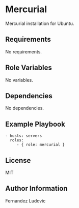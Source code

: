 # Mercurial

Mercurial installation for Ubuntu.

## Requirements

No requirements.

## Role Variables

No variables.

## Dependencies

No dependencies.

## Example Playbook

```
- hosts: servers
  roles:
     - { role: mercurial }
```

## License

MIT

## Author Information

Fernandez Ludovic
